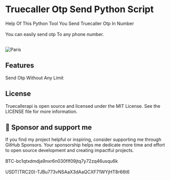 # Truecaller Otp Send Python Script
Help Of This Python Tool You Send Truecaller Otp In Number
<br>
<br>
You can easily send otp To any phone number.
<br>
<br>

<img src="https://files.catbox.moe/0m4rd7.png" alt="Paris" class="center">



<h2>Features</h2>

Send Otp Without Any Limit

<h2> License </h2>

Truecallerapi is open source and licensed under the MIT License. See the LICENSE file for more information.

<h2>💝 Sponsor and support me  </h2>
If you find my project helpful or inspiring, consider supporting me through GitHub Sponsors. Your sponsorship helps me dedicate more time and effort to open source development and creating impactful projects.
<BR>
<BR>
BTC-bc1qtxdmdja9nxr6n030flf09jtq7y72zq46usqu6k 
<BR>
<BR>
USDT(TRC20)-TJBu773vNSAaX3dAaQCXF71WYjHT8r66t6
